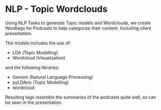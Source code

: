 # NLP - Topic Wordclouds

Using NLP Tasks to generate Topic models and Wordclouds, we create Wordtags for Podcasts to help categorize their content. Including client presentation.

The models includes the use of:

* LDA (Topic Modelling)
* Wordcloud (Visualization)

and the following libraries:

* Gensim (Natural Language Processing)
* pyLDAvis (Topic Modelling)
* wordcloud

Resulting tags resemble the summaries of the podcasts quite well, as can be seen in the presentation.
